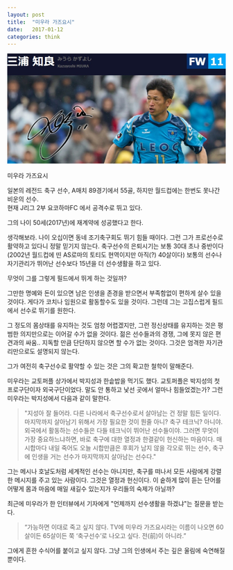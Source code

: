 ```yaml
---
layout: post
title:  "미우라 가즈요시"
date:   2017-01-12
categories: think
---
```


![miura](/assets/images/miura.jpg)

미우라 가즈요시

일본의 레전드 축구 선수, A매치 89경기에서 55골, 하지만 월드컵에는 한번도 못나간 비운의 선수.  
현재 J리그 2부 요코하마FC 에서 공격수로 뛰고 있다.

그의 나이 50세(2017년)에 재계약에 성공했다고 한다.

생각해보라. 나이 오십이면 동네 조기축구회도 뛰기 힘들 때이다. 그런 그가 프로선수로 활약하고 있다니 정말 믿기지 않는다. 
축구선수의 은퇴시기는 보통 30대 초나 중반이다(2002년 월드컵에 띤 AS로마의 토티도 현역이지만 아직(?) 40살이다)
보통의 선수나 자기관리가 뛰어난 선수보다 15년을 더 선수생활을 하고 있다. 

무엇이 그를 그렇게 필드에서 뛰게 하는 것일까?

그만한 명예와 돈이 있으면 남은 인생을 존경을 받으면서 부족함없이 편하게 살수 있을 것이다. 게다가 코치나 임원으로 활동할수도 있을 것이다. 그런데 그는 고집스럽게 필드에서 선수로 뛰기를 원한다.

그 정도의 몸상태를 유지하는 것도 엄청 어렵겠지만, 그런 정신상태를 유지하는 것은 평범한 의지만으로는 이어갈 수가 없을 것이다. 젊은 선수들과의 경쟁, 그에 못지 않은 편견과의 싸움.. 지독할 만큼 단단하지 않으면 할 수가 없는 것이다. 그것은 엄격한 자기관리만으로도 설명되지 않는다. 

그가 여전히 축구선수로 활약할 수 있는 것은 그의 확고한 철학이 말해준다.  

미우라는 교토퍼플 상가에서 박지성과 한솥밥을 먹기도 했다. 교토퍼플은 박지성의 첫 프로구단이자 외국구단이었다. 말도 안 통하고 낯선 곳에서 얼마나 힘들었겠는가? 그런 미우라는 박지성에서 다음과 같이 말한다.

> "지성아 잘 들어라. 다른 나라에서 축구선수로서 살아남는 건 정말 힘든 일이다. 마지막까지 살아남기 위해서 가장 필요한 것이 뭔줄 아니? 축구 테크닉? 아니야. 외국에서 활동하는 선수들은 다들 테크닉이 뛰어난 선수들이야. 그러면 무엇이 가장 중요하느냐하면, 바로 축구에 대한 열정과 한결같이 헌신하는 마음이다. 매 시합마다 내일 죽어도 오늘 시합만큼은 후회가 남지 않을 각오로 뛰는 선수, 축구에 인생을 거는 선수가 마지막까지 살아남는 선수다."

그는 메시나 호날도처럼 세계적인 선수는 아니지만, 축구를 떠나서 모든 사람에게 강렬한 메시지를 주고 있는 사람이다. 그것은 열정과 헌신이다. 이 숱하게 많이 듣는 단어를 어떻게 몸과 마음에 매일 새길수 있는지가 우리들의 숙제가 아닐까?

최근에 미우라가 한 인터뷰에서 기자에게 "언제까지 선수생활을 하겠냐"는 질문을 받는다.

> “가능하면 이대로 죽고 싶지 않다. TV에 미우라 가즈요시라는 이름이 나오면 60살이든 65살이든 쭉 ‘축구선수’로 나오고 싶다. 전(前)이 아니라.”

그에게 흔한 수식어를 붙이고 싶지 않다. 그냥 그의 인생에서 주는 깊은 울림에 숙연해질 뿐이다. 

 